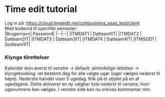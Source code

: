 # Time edit tutorial 
Log in på: https://cloud.timeedit.net/cphbusiness_esas_test/client  
Med kodeord til specifikt semester:  
|Brugernavn| Password|
|--|--|
|ITMDAT1 | Datteam1IT|
|ITMDAT2 | Datteam2IT|
|ITMDAT3 | Datteam3IT|
|ITMDAT4 | Datteam4IT|
|ITMSOD1 | Sodteam1IT|

### Klynge tilrettelser
Kalender ikon øverst til venstre -> default: almindelige rettelser
                                -> klyngebooking: ret bestemt dag for alle valgte uger (uger vælges nederst til højre).
                                Nederste halvdel viser 5 ugedag. Klik på et objekt på en af ugedagene. Dette aktiverer en ny valgbar liste nederst til venstre, hvor ugenumrene kan vælges. I venstre side kan nu srkives kommentar mm.
                            


